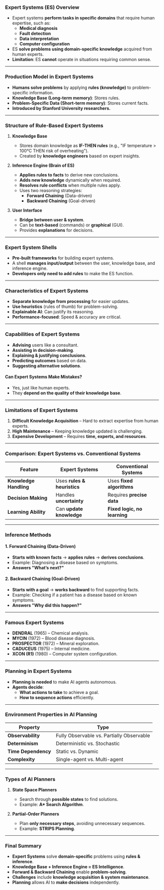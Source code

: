 ### **Expert Systems (ES) Overview**

- Expert systems **perform tasks in specific domains** that require human expertise, such as:
  - **Medical diagnosis**
  - **Fault detection**
  - **Data interpretation**
  - **Computer configuration**
- ES **solve problems using domain-specific knowledge** acquired from human experts.
- **Limitation**: ES **cannot** operate in situations requiring common sense.

---

### **Production Model in Expert Systems**

- **Humans solve problems** by applying **rules (knowledge)** to problem-specific information.
- **Knowledge Base (Long-term memory)**: Stores rules.
- **Problem-Specific Data (Short-term memory)**: Stores current facts.
- **Introduced by Stanford University researchers.**

---

### **Structure of Rule-Based Expert Systems**

1. **Knowledge Base**

   - Stores domain knowledge as **IF-THEN rules** (e.g., "IF temperature > 100°C THEN risk of overheating").
   - Created by **knowledge engineers** based on expert insights.

2. **Inference Engine (Brain of ES)**

   - **Applies rules to facts** to derive new conclusions.
   - **Adds new knowledge** dynamically when required.
   - **Resolves rule conflicts** when multiple rules apply.
   - Uses two reasoning strategies:
     - **Forward Chaining** (Data-driven)
     - **Backward Chaining** (Goal-driven)

3. **User Interface**
   - **Bridge between user & system**.
   - Can be **text-based** (commands) or **graphical** (GUI).
   - Provides **explanations** for decisions.

---

### **Expert System Shells**

- **Pre-built frameworks** for building expert systems.
- A shell **manages input/output** between the user, knowledge base, and inference engine.
- **Developers only need to add rules** to make the ES function.

---

### **Characteristics of Expert Systems**

- **Separate knowledge from processing** for easier updates.
- **Use heuristics** (rules of thumb) for problem-solving.
- **Explainable AI**: Can justify its reasoning.
- **Performance-focused**: Speed & accuracy are critical.

---

### **Capabilities of Expert Systems**

- **Advising** users like a consultant.
- **Assisting in decision-making**.
- **Explaining & justifying conclusions**.
- **Predicting outcomes** based on data.
- **Suggesting alternative solutions**.

#### **Can Expert Systems Make Mistakes?**

- Yes, just like human experts.
- They **depend on the quality of their knowledge base**.

---

### **Limitations of Expert Systems**

1. **Difficult Knowledge Acquisition** – Hard to extract expertise from human experts.
2. **High Maintenance** – Keeping knowledge updated is challenging.
3. **Expensive Development** – Requires **time, experts, and resources**.

---

### **Comparison: Expert Systems vs. Conventional Systems**

| Feature                | Expert Systems              | Conventional Systems         |
| ---------------------- | --------------------------- | ---------------------------- |
| **Knowledge Handling** | Uses **rules & heuristics** | Uses **fixed algorithms**    |
| **Decision Making**    | Handles **uncertainty**     | Requires **precise data**    |
| **Learning Ability**   | Can **update knowledge**    | **Fixed logic, no learning** |

---

### **Inference Methods**

#### **1. Forward Chaining (Data-Driven)**

- **Starts with known facts** → **applies rules** → **derives conclusions**.
- Example: Diagnosing a disease based on symptoms.
- **Answers "What’s next?"**

#### **2. Backward Chaining (Goal-Driven)**

- **Starts with a goal** → **works backward** to find supporting facts.
- Example: Checking if a patient has a disease based on known symptoms.
- **Answers "Why did this happen?"**

---

### **Famous Expert Systems**

- **DENDRAL** (1965) – Chemical analysis.
- **MYCIN** (1972) – Blood disease diagnosis.
- **PROSPECTOR** (1972) – Mineral exploration.
- **CADUCEUS** (1975) – Internal medicine.
- **XCON (R1)** (1980) – Computer system configuration.

---

### **Planning in Expert Systems**

- **Planning is needed** to make AI agents autonomous.
- **Agents decide**:
  - **What actions to take** to achieve a goal.
  - **How to sequence actions** efficiently.

---

### **Environment Properties in AI Planning**

| Property            | Type                                      |
| ------------------- | ----------------------------------------- |
| **Observability**   | Fully Observable vs. Partially Observable |
| **Determinism**     | Deterministic vs. Stochastic              |
| **Time Dependency** | Static vs. Dynamic                        |
| **Complexity**      | Single-agent vs. Multi-agent              |

---

### **Types of AI Planners**

1. **State Space Planners**

   - Search through **possible states** to find solutions.
   - Example: **A\* Search Algorithm**.

2. **Partial-Order Planners**
   - Plan **only necessary steps**, avoiding unnecessary sequences.
   - Example: **STRIPS Planning**.

---

### **Final Summary**

- **Expert Systems** solve **domain-specific** problems using **rules & inference**.
- **Knowledge Base + Inference Engine = ES Intelligence**.
- **Forward & Backward Chaining** enable **problem-solving**.
- **Challenges** include **knowledge acquisition & system maintenance**.
- **Planning** allows AI to **make decisions** independently.
